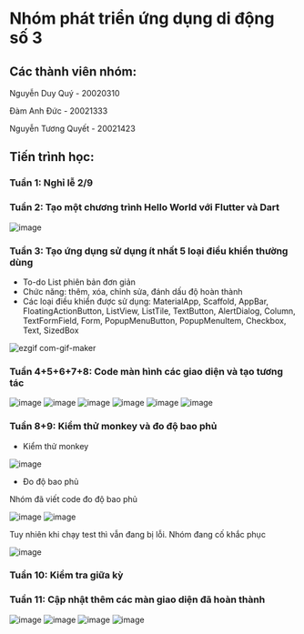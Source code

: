 # Nhóm phát triển ứng dụng di động số 3
## Các thành viên nhóm:
Nguyễn Duy Quý - 20020310

Đàm Anh Đức - 20021333

Nguyễn Tương Quyết - 20021423

## Tiến trình học:

### Tuần 1: Nghỉ lễ 2/9

### Tuần 2: Tạo một chương trình Hello World với Flutter và Dart
 
![image](https://user-images.githubusercontent.com/80798145/190578477-b3df773d-9a59-4421-88d7-bd95aca2dbfd.png)

### Tuần 3: Tạo ứng dụng sử dụng ít nhất 5 loại điều khiển thường dùng

- To-do List phiên bản đơn giản
- Chức năng: thêm, xóa, chỉnh sửa, đánh dấu độ hoàn thành
- Các loại điều khiển được sử dụng: MaterialApp, Scaffold, AppBar, FloatingActionButton, ListView, ListTile, TextButton, AlertDialog, Column, TextFormField, Form, PopupMenuButton, PopupMenuItem, Checkbox, Text, SizedBox

![ezgif com-gif-maker](https://user-images.githubusercontent.com/80797626/191796080-f3f8c72c-a516-4137-9319-45042d738d97.gif)

### Tuần 4+5+6+7+8: Code màn hình các giao diện và tạo tương tác
![image](https://user-images.githubusercontent.com/80798145/199896908-2b40ed1c-b228-4e28-9503-38e142c3bd73.png)
![image](https://user-images.githubusercontent.com/80798145/199896975-58a29f65-57b7-420c-8f2f-09ef693a70d2.png)
![image](https://user-images.githubusercontent.com/80798145/199897008-e41d611d-83dc-4fd5-a78c-4f5e87ad7048.png)
![image](https://user-images.githubusercontent.com/80798145/199897055-7412f83a-e021-4d12-9e0c-622d2bb19f5c.png)
![image](https://user-images.githubusercontent.com/80798145/199897095-34e70bcb-f301-420b-aa01-eae088a00693.png)
![image](https://user-images.githubusercontent.com/80798145/199897128-f1a96b5d-9933-42bf-839c-ea1f9205134c.png)

### Tuần 8+9: Kiểm thử monkey và đo độ bao phủ

- Kiểm thử monkey

![image](https://user-images.githubusercontent.com/80797626/199900388-dd44ae41-28ca-4c38-acff-0afc10da65e1.png)

- Đo độ bao phủ

Nhóm đã viết code đo độ bao phủ 

![image](https://user-images.githubusercontent.com/80797626/199901019-e0057dec-e19b-496f-9f3c-a03f64787bd4.png)
![image](https://user-images.githubusercontent.com/80797626/199901342-e4ef2621-1e52-465c-9302-133ac998a89b.png)


Tuy nhiên khi chạy test thì vẫn đang bị lỗi. Nhóm đang cố khắc phục

![image](https://user-images.githubusercontent.com/80797626/199901764-e830137e-367f-4391-8ca6-34ea16693800.png)

### Tuần 10: Kiểm tra giữa kỳ

### Tuần 11: Cập nhật thêm các màn giao diện đã hoàn thành

![image](https://user-images.githubusercontent.com/80798145/199897285-ed5d9b7b-efdb-4bb6-ac83-de707af51fd8.png)
![image](https://user-images.githubusercontent.com/80798145/199897313-0e3b008a-d1f9-4557-a887-cb89356368e8.png)
![image](https://user-images.githubusercontent.com/80798145/199897252-5d8f2941-b763-43c5-ac46-6c4656e47c00.png)
![image](https://user-images.githubusercontent.com/80798145/199897449-35be1694-e815-47d0-ab6e-2ab825978e7c.png)



